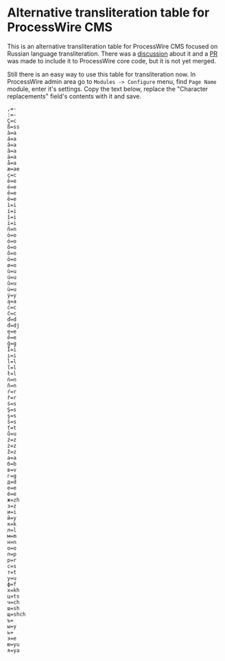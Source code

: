 # Alternative transliteration table for ProcessWire CMS

This is an alternative transliteration table for ProcessWire CMS focused on Russian language transliteration. There was a [discussion](processwire/processwire-requests/issues/87) about it and a [PR](processwire/processwire/pull/65) was made to include it to ProcessWire core code, but it is not yet merged.

Still there is an easy way to use this table for transliteration now. In ProcessWire admin area go to `Modules -> Configure` menu, find `Page Name` module, enter it's settings. Copy the text below, replace the "Character replacements" field's contents with it and save.

```
,=-
:=-
Ç=c
ß=ss
à=a
á=a
â=a
ã=a
ä=a
å=a
æ=ae
ç=c
è=e
é=e
ê=e
ë=e
ì=i
í=i
î=i
ï=i
ñ=n
ò=o
ó=o
ô=o
õ=o
ö=o
ø=o
ù=u
ú=u
û=u
ü=u
ý=y
ą=a
ć=c
č=c
ď=d
đ=dj
ę=e
ě=e
ğ=g
İ=i
ı=i
ĺ=l
ľ=l
ł=l
ń=n
ň=n
ŕ=r
ř=r
ś=s
Ş=s
ş=s
š=s
ť=t
ů=u
ź=z
ż=z
ž=z
а=a
б=b
в=v
г=g
д=d
е=e
ё=e
ж=zh
з=z
и=i
й=y
к=k
л=l
м=m
н=n
о=o
п=p
р=r
с=s
т=t
у=u
ф=f
х=kh
ц=ts
ч=ch
ш=sh
щ=shch
ъ=
ы=y
ь=
э=e
ю=yu
я=ya
```
